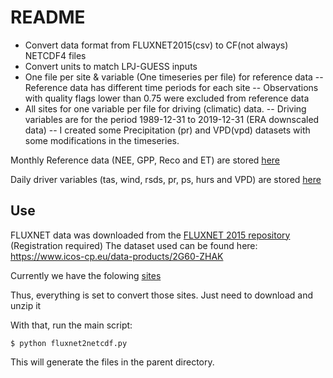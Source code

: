 # README

- Convert data format from FLUXNET2015(csv) to CF(not always) NETCDF4 files
- Convert units to match LPJ-GUESS inputs
- One file per site & variable (One timeseries per file) for reference data
-- Reference data has different time periods for each site
-- Observations with quality flags lower than 0.75 were excluded from reference data
- All sites for one variable per file for driving (climatic) data.
-- Driving variables are for the period 1989-12-31 to 2019-12-31 (ERA downscaled data)
-- I created some Precipitation (pr) and VPD(vpd) datasets with some modifications in the timeseries.

Monthly Reference data (NEE, GPP, Reco and ET) are stored [here](./ref/)

Daily driver variables (tas, wind, rsds, pr, ps, hurs and VPD) are stored [here](./driver/)

## Use

FLUXNET data was downloaded from the [FLUXNET 2015 repository](https://fluxnet.org/login/?redirect_to=/data/download-data/) (Registration required) The dataset used can be found here: <https://www.icos-cp.eu/data-products/2G60-ZHAK>

Currently we have the folowing [sites](./driver/FLUXNET2015.grd)

Thus, everything is set to convert those sites. Just need to download and unzip it

With that, run the main script:

``$ python fluxnet2netcdf.py``

This will generate the files in the parent directory.

